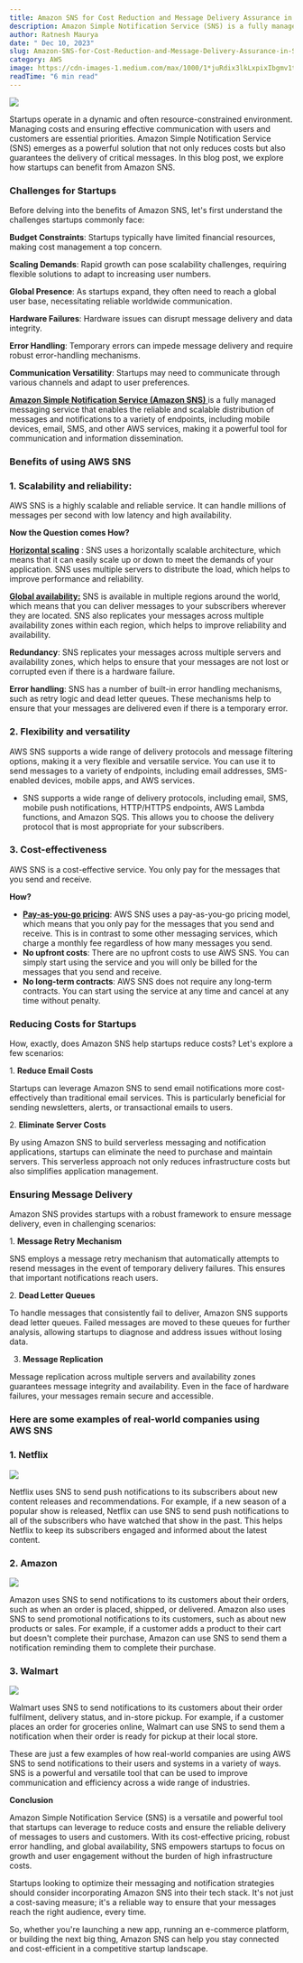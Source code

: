 ```yaml
---
title: Amazon SNS for Cost Reduction and Message Delivery Assurance in Startups
description: Amazon Simple Notification Service (SNS) is a fully managed messaging service that enables the reliable and scalable distribution of messages and notifications to a variety of endpoints, including mobile devices, email, SMS, and other AWS services, making it a powerful tool for communication and information dissemination.
author: Ratnesh Maurya
date: " Dec 10, 2023"
slug: Amazon-SNS-for-Cost-Reduction-and-Message-Delivery-Assurance-in-Startups
category: AWS
image: https://cdn-images-1.medium.com/max/1000/1*juRdix3lkLxpixIbgmv1tQ.gif
readTime: "6 min read"
---
```




![](https://cdn-images-1.medium.com/max/1000/1*juRdix3lkLxpixIbgmv1tQ.gif)

Startups operate in a dynamic and often resource-constrained environment. Managing costs and ensuring effective communication with users and customers are essential priorities. Amazon Simple Notification Service (SNS) emerges as a powerful solution that not only reduces costs but also guarantees the delivery of critical messages. In this blog post, we explore how startups can benefit from Amazon SNS.

### Challenges for Startups

Before delving into the benefits of Amazon SNS, let's first understand the challenges startups commonly face:

**Budget Constraints**: Startups typically have limited financial resources, making cost management a top concern.

**Scaling Demands**: Rapid growth can pose scalability challenges, requiring flexible solutions to adapt to increasing user numbers.

**Global Presence**: As startups expand, they often need to reach a global user base, necessitating reliable worldwide communication.

**Hardware Failures**: Hardware issues can disrupt message delivery and data integrity.

**Error Handling**: Temporary errors can impede message delivery and require robust error-handling mechanisms.

**Communication Versatility**: Startups may need to communicate through various channels and adapt to user preferences.

[**Amazon Simple Notification Service (Amazon SNS)** ](https://aws.amazon.com/sns/)is a fully managed messaging service that enables the reliable and scalable distribution of messages and notifications to a variety of endpoints, including mobile devices, email, SMS, and other AWS services, making it a powerful tool for communication and information dissemination.

### Benefits of using AWS SNS

### 1\. Scalability and reliability:

AWS SNS is a highly scalable and reliable service. It can handle millions of messages per second with low latency and high availability.

**Now the Question comes How?**

[**Horizontal scaling**](https://wa.aws.amazon.com/wat.concept.horizontal-scaling.en.html) : SNS uses a horizontally scalable architecture, which means that it can easily scale up or down to meet the demands of your application. SNS uses multiple servers to distribute the load, which helps to improve performance and reliability.

[**Global availability:**](https://aws.amazon.com/about-aws/global-infrastructure/regions_az/) SNS is available in multiple regions around the world, which means that you can deliver messages to your subscribers wherever they are located. SNS also replicates your messages across multiple availability zones within each region, which helps to improve reliability and availability.

**Redundancy**: SNS replicates your messages across multiple servers and availability zones, which helps to ensure that your messages are not lost or corrupted even if there is a hardware failure.

**Error handling**: SNS has a number of built-in error handling mechanisms, such as retry logic and dead letter queues. These mechanisms help to ensure that your messages are delivered even if there is a temporary error.

### 2\. Flexibility and versatility

AWS SNS supports a wide range of delivery protocols and message filtering options, making it a very flexible and versatile service. You can use it to send messages to a variety of endpoints, including email addresses, SMS-enabled devices, mobile apps, and AWS services.

-   SNS supports a wide range of delivery protocols, including email, SMS, mobile push notifications, HTTP/HTTPS endpoints, AWS Lambda functions, and Amazon SQS. This allows you to choose the delivery protocol that is most appropriate for your subscribers.

### 3\. Cost-effectiveness

AWS SNS is a cost-effective service. You only pay for the messages that you send and receive.

**How?**

-   [**Pay-as-you-go pricing**](https://aws.amazon.com/pricing/?aws-products-pricing.sort-by=item.additionalFields.productNameLowercase&aws-products-pricing.sort-order=asc&awsf.Free%20Tier%20Type=*all&awsf.tech-category=*all): AWS SNS uses a pay-as-you-go pricing model, which means that you only pay for the messages that you send and receive. This is in contrast to some other messaging services, which charge a monthly fee regardless of how many messages you send.
-   **No upfront costs**: There are no upfront costs to use AWS SNS. You can simply start using the service and you will only be billed for the messages that you send and receive.
-   **No long-term contracts**: AWS SNS does not require any long-term contracts. You can start using the service at any time and cancel at any time without penalty.

### Reducing Costs for Startups

How, exactly, does Amazon SNS help startups reduce costs? Let's explore a few scenarios:

1\. **Reduce Email Costs**

Startups can leverage Amazon SNS to send email notifications more cost-effectively than traditional email services. This is particularly beneficial for sending newsletters, alerts, or transactional emails to users.

2\. **Eliminate Server Costs**

By using Amazon SNS to build serverless messaging and notification applications, startups can eliminate the need to purchase and maintain servers. This serverless approach not only reduces infrastructure costs but also simplifies application management.

### Ensuring Message Delivery

Amazon SNS provides startups with a robust framework to ensure message delivery, even in challenging scenarios:

1\. **Message Retry Mechanism**

SNS employs a message retry mechanism that automatically attempts to resend messages in the event of temporary delivery failures. This ensures that important notifications reach users.

2\. **Dead Letter Queues**

To handle messages that consistently fail to deliver, Amazon SNS supports dead letter queues. Failed messages are moved to these queues for further analysis, allowing startups to diagnose and address issues without losing data.

3. **Message Replication**

Message replication across multiple servers and availability zones guarantees message integrity and availability. Even in the face of hardware failures, your messages remain secure and accessible.

### Here are some examples of real-world companies using AWS SNS

### 1\. Netflix

![](https://cdn-images-1.medium.com/max/1000/1*Q6yVgcGTX8upolyoWRHloQ.png)

Netflix uses SNS to send push notifications to its subscribers about new content releases and recommendations. For example, if a new season of a popular show is released, Netflix can use SNS to send push notifications to all of the subscribers who have watched that show in the past. This helps Netflix to keep its subscribers engaged and informed about the latest content.

### 2\. Amazon

![](https://cdn-images-1.medium.com/max/1000/1*WRHhctUprqcGC-tQb39Mzg.png)

Amazon uses SNS to send notifications to its customers about their orders, such as when an order is placed, shipped, or delivered. Amazon also uses SNS to send promotional notifications to its customers, such as about new products or sales. For example, if a customer adds a product to their cart but doesn't complete their purchase, Amazon can use SNS to send them a notification reminding them to complete their purchase.

### 3\. Walmart

![](https://cdn-images-1.medium.com/max/1000/1*Ya-qX3s_RLWb0LvKzQAyaA.png)

Walmart uses SNS to send notifications to its customers about their order fulfilment, delivery status, and in-store pickup. For example, if a customer places an order for groceries online, Walmart can use SNS to send them a notification when their order is ready for pickup at their local store.

These are just a few examples of how real-world companies are using AWS SNS to send notifications to their users and systems in a variety of ways. SNS is a powerful and versatile tool that can be used to improve communication and efficiency across a wide range of industries.

**Conclusion**

Amazon Simple Notification Service (SNS) is a versatile and powerful tool that startups can leverage to reduce costs and ensure the reliable delivery of messages to users and customers. With its cost-effective pricing, robust error handling, and global availability, SNS empowers startups to focus on growth and user engagement without the burden of high infrastructure costs.

Startups looking to optimize their messaging and notification strategies should consider incorporating Amazon SNS into their tech stack. It's not just a cost-saving measure; it's a reliable way to ensure that your messages reach the right audience, every time.

So, whether you're launching a new app, running an e-commerce platform, or building the next big thing, Amazon SNS can help you stay connected and cost-efficient in a competitive startup landscape.